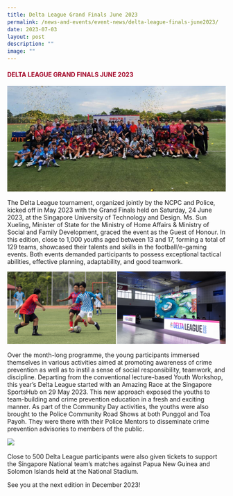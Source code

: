 ```yaml
---
title: Delta League Grand Finals June 2023
permalink: /news-and-events/event-news/delta-league-finals-june2023/
date: 2023-07-03
layout: post
description: ""
image: ""
---
```

#### <font style="color:#a20427;"> DELTA LEAGUE GRAND FINALS JUNE 2023 </font>

![](/images/Events/delta%20league%20final%20(full).jpg)

The Delta League tournament, organized jointly by the NCPC and Police, kicked off in May 2023 with the Grand Finals held on Saturday, 24 June 2023, at the Singapore University of Technology and Design. Ms. Sun Xueling, Minister of State for the Ministry of Home Affairs &amp; Ministry of Social and Family Development, graced the event as the Guest of Honour. In this edition, close to 1,000 youths aged between 13 and 17, forming a total of 129 teams, showcased their talents and skills in the football/e-gaming events. Both events demanded participants to possess exceptional tactical abilities, effective planning, adaptability, and good teamwork.

![](/images/Events/delta%20league%201.png)

Over the month-long programme, the young participants immersed themselves in various activities aimed at promoting awareness of crime prevention as well as to instil a sense of social responsibility, teamwork, and discipline. Departing from the conventional lecture-based Youth Workshop, this year’s Delta League started with an Amazing Race at the Singapore SportsHub on 29 May 2023. This new approach exposed the youths to team-building and crime prevention education in a fresh and exciting manner. As part of the Community Day activities, the youths were also brought to the Police Community Road Shows at both Punggol and Toa Payoh. They were there with their Police Mentors to disseminate crime prevention advisories to members of the public.

![](/images/Events/delta%20league%20june%2023%202.png)

Close to 500 Delta League participants were also given tickets to support the Singapore National team’s matches against Papua New Guinea and Solomon Islands held at the National Stadium.

See you at the next edition in December 2023!